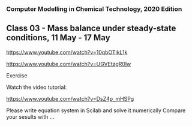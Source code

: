 ### Computer Modelling in Chemical Technology, 2020 Edition

## Class 03 - Mass balance under steady-state conditions, 11 May - 17 May

https://www.youtube.com/watch?v=10qbOTikL1k

https://www.youtube.com/watch?v=UGVEtzgR0lw


Exercise 

Watch the video tutorial:

https://www.youtube.com/watch?v=DsZ4p_mHSPg

Please write equation system in Scilab and solve it numerically 
Compare your sesults with  ...
